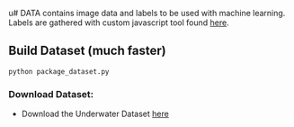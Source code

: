 u# DATA
contains image data and labels to be used with machine learning. Labels are gathered with custom javascript tool found [here](https://github.com/shadySource/shadysource.github.io).

## Build Dataset (much faster)
    python package_dataset.py

### Download Dataset:

* Download the Underwater Dataset [here](https://drive.google.com/open?id=0B_fefIm3LDfjTnh6SHpiR2VyV28)
